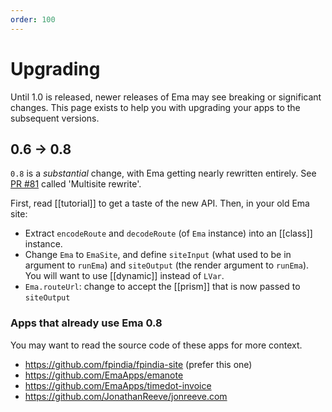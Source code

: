 ```yaml
---
order: 100
---
```


# Upgrading

Until 1.0 is released, newer releases of Ema may see breaking or significant changes. This page exists to help you with upgrading your apps to the subsequent versions.

## 0.6 -> 0.8

`0.8` is a *substantial* change, with Ema getting nearly rewritten entirely. See [PR \#81](https://github.com/srid/ema/pull/81) called 'Multisite rewrite'. 

First, read [[tutorial]] to get a taste of the new API. Then, in your old Ema site:

- Extract `encodeRoute` and `decodeRoute` (of `Ema` instance) into an [[class]] instance.
- Change `Ema` to `EmaSite`, and define `siteInput` (what used to be in argument to `runEma`) and `siteOutput` (the render argument to `runEma`). You will want to use [[dynamic]] instead of `LVar`.
- `Ema.routeUrl`: change to accept the [[prism]] that is now passed to `siteOutput`


### Apps that already use Ema 0.8

You may want to read the source code of these apps for more context.

- https://github.com/fpindia/fpindia-site (prefer this one)
- https://github.com/EmaApps/emanote
- https://github.com/EmaApps/timedot-invoice
- https://github.com/JonathanReeve/jonreeve.com
